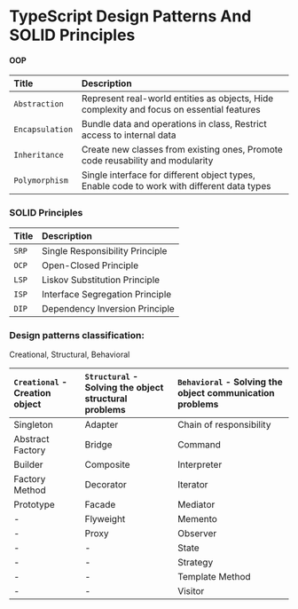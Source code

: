 # TypeScript Design Patterns And SOLID Principles

#### OOP

| Title           | Description                                                                                |
|:----------------|:-------------------------------------------------------------------------------------------|
| `Abstraction`   | Represent real-world entities as objects, Hide complexity and focus on essential features  |
| `Encapsulation` | Bundle data and operations in class,  Restrict access to internal data                     |
| `Inheritance`   | Create new classes from existing ones, Promote code reusability and modularity             |
| `Polymorphism`  | Single interface for different object types, Enable code to work with different data types |

### SOLID Principles

| Title | Description                     |
|:------|:--------------------------------|
| `SRP` | Single Responsibility Principle |
| `OCP` | Open-Closed Principle           |
| `LSP` | Liskov Substitution Principle   |
| `ISP` | Interface Segregation Principle |
| `DIP` | Dependency Inversion Principle  |

### Design patterns classification:

Creational, Structural, Behavioral

| `Creational` - Creation object | `Structural` - Solving the object structural problems | `Behavioral` - Solving the object communication problems |
|:-------------------------------|:------------------------------------------------------|:---------------------------------------------------------|
| Singleton                      | Adapter                                               | Chain of responsibility                                  |
| Abstract Factory               | Bridge                                                | Command                                                  |
| Builder                        | Composite                                             | Interpreter                                              |
| Factory Method                 | Decorator                                             | Iterator                                                 |
| Prototype                      | Facade                                                | Mediator                                                 |
| -                              | Flyweight                                             | Memento                                                  |
| -                              | Proxy                                                 | Observer                                                 |
| -                              | -                                                     | State                                                    |
| -                              | -                                                     | Strategy                                                 |
| -                              | -                                                     | Template Method                                          |
| -                              | -                                                     | Visitor                                                  |
